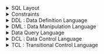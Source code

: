 
<details><summary>SQL Layout</summary><p>
  

```bash
___________________________________________________________________________________________________________________________________________________________________
Structure 			|Data				    |Query		       |Security	             |Consistency                         |
DDL : Data Definition Language	|DML : Data Manipulation Language   |DQL : Data Query Language |DCL : Data Control Language  |TCL : Transitional Control Language |
________________________________|___________________________________|__________________________|_____________________________|____________________________________|
Create				|Insert              		    |Select		       |Grand		             |*Commat			          |
Alter				|Updata				    |*Clause		       |*With Grand	             |*Rollback			          |	
Drop				|Delete				    |*Grouping		       |Deny   	                     |*Save Point			  |
Truncate			|Merge				    |*Distinct		       |Revoke		             |				          |
Select Into			|View				    |*Alias	               |			     |				          |
Index				|Temporary Tables		    |*Join 		       |			     |				          |
				|Procedure			    |*Set Operators            |			     |				          |
				|				    |*Sub Query		       |			     |				          |
				|				    |*Function	               |			     |				          |
________________________________|___________________________________|__________________________|_____________________________|____________________________________|


```

--------------------------------------------------------------------------------------------------
<p>
</details>

<details><summary>Constraints</summary><p>


```bash

What is a constraint, and why use constraints?
A set of conditions defining the type of data that can be input into each column of a table. 
Constraints ensure data integrity in a table and block undesired actions.

_____________________________________________________________________________________
Integrity	|Entity Integrity      |Referential Integrity     |Domain Integrity |
________________|______________________|__________________________|_________________|
--Constraint	|PK		       |FK	    	          |Data Type	    |
------------	|Identity	       |			  |Default	    |
------------	|Unique		       |			  |Null/Not Null    |
________________|______________________|__________________________|_________________|
--DB Object	|Index		       |Trigger			  |Rule		    |
------------	|Trigger	       |			  |Trigger	    |
________________|______________________|__________________________|_________________|

• NOT NULL Constraint: Ensures that a column cannot have a NULL value.
You must use the IS NULL or IS NOT NULL operators to check for a NULL value.

• DEFAULT Constraint: Provides a default value for a column when none is specified.

• UNIQUE Constraint: Ensures that all values in a column are different.

• PRIMARY Key: Uniquely identifies each row/record in a database table.

• FOREIGN Key: Uniquely identifies row/record in any of the given database tables. The relationship between 2 tables matches the Primary Key in one of the tables with a Foreign Key in the second table.

• CHECK Constraint: The CHECK constraint ensures that all the values in a column satisfy certain conditions.

• IDENTITY Constraint: a specific data type and constraint combination that automatically generates unique, incrementing values for a specific column in a table. 

• INDEX: Used to create and retrieve data from the database very quickly. it is assigned a ROWID for each row before it sorts out the data.

• TRIGGER: is like an automated sentry that reacts to specific events happening within the database
```
--------------------------------------------------------------------------------------------------

<p>
</details>

<details><summary>DDL : Data Definition Language</summary><p>

```bash

______________________________________________________________________________________________________________________________________________
Structure
DDL: Data Definition Language
______________________________________________________________________________________________________________________________________________

--------------------* DDL => Database *-------------------

Syntax> CREATE DATABASE DatabaseName;
Syntax> DROP DATABASE DatabaseName;
Syntax> SHOW DATABASES;
Syntax> USE DatabaseName;
______________________________________________________________________________________________________________________________________________

--------------------* DDL => Create Table *-------------------

Syntax> Create Table:
CREATE TABLE table_ name(
column1 datatype,
column3 datatype,
.....
columnN datatype,
PRIMARY KEY( column_name ) );
----------------------------------------------------------------
SQL> CREATE TABLE CUSTOMERS(
ID 	INT NOT NULL,
NAME 	VARCHAR (20) NOT NULL,
AGE 	INT NOT NULL,
ADDRESS CHAR (25) ,
SALARY 	DECIMAL (18, 2),
PRIMARY KEY (ID));
~~~~~~~~~~~~~~~~~~~~~~~~~~~~~~~~~~~~~~~~~~~~~~~~~~~~~~~~~~~~~~~~~~~~~~~~~~~~~~~~~~~~~~~~~~~~~~~~~~~~~~~~~~~~~~~~~~~~~~~~~~~~~~~~~~~~~~~~~~~~~
Creating a Table from an Existing Table:
----------------------------------------------------------------
Syntax> CREATE TABLE NEW_TABLE_NAME AS
SELECT [ column1, column 2...columnN ]
FROM EXISTING_TABLE_NAME
[WHERE condition]
_____________________________________________________________________________________________________________________________________________

--------------------* DDL => Drop or Truncate Table *-------------------

Syntax> Drop or Truncate TABLE table_ name;
_____________________________________________________________________________________________________________________________________________

--------------------* DDL => Alter Table *-------------------
Add New Column:
Syntax> ALTER TABLE EXISTING_TABLE_NAME
ADD COLUNM columnN datatype
~~~~~~~~~~~~~~~~~~~~~~~~~~~~~~~~~~~~~~~~~~~~~~~~~~~~~~~~~~~~~~~~~~~~~~~~~~~~~~~~~~~~~~~~~~~~~~~~~~~~~~~~~~~~~~~~~~~~~~~~~~~~~~~~~~~~~~~~~~~~~
Change Exisit Column Data Type:
Syntax> ALTER TABLE EXISTING_TABLE_NAME
ALTER COLUNM columnN datatype
~~~~~~~~~~~~~~~~~~~~~~~~~~~~~~~~~~~~~~~~~~~~~~~~~~~~~~~~~~~~~~~~~~~~~~~~~~~~~~~~~~~~~~~~~~~~~~~~~~~~~~~~~~~~~~~~~~~~~~~~~~~~~~~~~~~~~~~~~~~~~
Alter Table Add Constraint:
Syntax> ALTER TABLE EXISTING_TABLE_NAME
ADD CONSTRAINT columnN Constraint
~~~~~~~~~~~~~~~~~~~~~~~~~~~~~~~~~~~~~~~~~~~~~~~~~~~~~~~~~~~~~~~~~~~~~~~~~~~~~~~~~~~~~~~~~~~~~~~~~~~~~~~~~~~~~~~~~~~~~~~~~~~~~~~~~~~~~~~~~~~~~
Drop Constraint:
Syntax> ALTER TABLE EXISTING_TABLE_NAME
DROP CONSTRAINT columnN Constraint
~~~~~~~~~~~~~~~~~~~~~~~~~~~~~~~~~~~~~~~~~~~~~~~~~~~~~~~~~~~~~~~~~~~~~~~~~~~~~~~~~~~~~~~~~~~~~~~~~~~~~~~~~~~~~~~~~~~~~~~~~~~~~~~~~~~~~~~~~~~~~
Drop Column:
Syntax> ALTER TABLE EXISTING_TABLE_NAME
DROP COLUNM columnN
_____________________________________________________________________________________________________________________________________________

--------------------* DDL => SELECT INTO *-------------------
SELECT INTO: The Direct Copycat
----------------------------------------------------------------
Definition: Takes a SELECT statement and directly inserts the results into a new table (permanent or temporary).
----------------------------------------------------------------
Syntax> SELECT [ column1, column 2...columnN ]
FROM EXISTING_TABLE_NAME
[WHERE condition]
INTO NEW_TABLE_NAME;
____________________________________________________________________________________________________________________________________________

--------------------* DDL => INDEX *-------------------
What is an index?
----------------------------------------------------------------
A special data structure related to a database table and used for storing its important parts and enabling faster data search and retrieval. 
Indexes are especially efficient for large databases, where they significantly enhance query performance.
~~~~~~~~~~~~~~~~~~~~~~~~~~~~~~~~~~~~~~~~~~~~~~~~~~~~~~~~~~~~~~~~~~~~~~~~~~~~~~~~~~~~~~~~~~~~~~~~~~~~~~~~~~~~~~~~~~~~~~~~~~~~~~~~~~~~~~~~~~~~
What types of indexes?
----------------------------------------------------------------
• Clustered Index: One special index that physically orders table data based on the indexed column(s). 
This can be very fast for retrieving data sorted by the indexed column but can impact write performance.
• Non-Clustered Index: The most common type, separate from the actual data, pointing to rows based on the indexed column(s). 
Offers good balance between read and write performance.
• Unique Index: Ensures each value in the indexed column is unique, enforcing data integrity and uniqueness constraints
~~~~~~~~~~~~~~~~~~~~~~~~~~~~~~~~~~~~~~~~~~~~~~~~~~~~~~~~~~~~~~~~~~~~~~~~~~~~~~~~~~~~~~~~~~~~~~~~~~~~~~~~~~~~~~~~~~~~~~~~~~~~~~~~~~~~~~~~~~~~
Syntax> CREATE INDEX:
CREATE INDEX [Index Type] index_name
ON table_ name;
----------------------------------------------------------------
Syntax> Single Column Indexes:
CREATE INDEX [Index Type] index_name
ON table_name (column_name);
----------------------------------------------------------------
Syntax> DROP INDEX:
DROP INDEX index_name;
~~~~~~~~~~~~~~~~~~~~~~~~~~~~~~~~~~~~~~~~~~~~~~~~~~~~~~~~~~~~~~~~~~~~~~~~~~~~~~~~~~~~~~~~~~~~~~~~~~~~~~~~~~~~~~~~~~~~~~~~~~~~~~~~~~~~~~~~~~~~
When should indexes be avoided?
The following guidelines indicate when the use of an index should be reconsidered.
• Indexes should not be used on small tables.
• Tables that have frequent, large batch updates or insert operations.
• Indexes should not be used on columns that contain a high number of NULL values.
• Columns that are frequently manipulated should not be indexed.
_____________________________________________________________________________________________________________________________________________



```
<p>
</details>

<details><summary>DML : Data Manipulation Language</summary><p>

# 

```bash

~~~~~~~~~~~~~~~~~~~~~~~~~~~~~~~~~~~~~~~~~~~~~~~~~~~~~~~~~~~~~~~~~~~~~~~~~~~~~~~~~~~~~~~~~~~~~~~~~~~~~~~~~~~~~~~~~~~~~~~~~~~~~~~~~~~~~~~~~~~~~~~~~~~~~~~
Data
DML : Data Manipulation Language
_______________________________________________________________________________________________________________________________________________________

--------------------* DML => Insert *-------------------
Syntax> INSERT INTO TABLE_NAME
(column1, column2, column3,...columnN)]
VALUES (value1, value2, value3 ,...valueN);
_______________________________________________________________________________________________________________________________________________________
--------------------* DML => Update *-------------------
Syntax> UPDATE table_name
SET column1 = value1, column2
= value2...., columnN = valueN
WHERE [condition];
_______________________________________________________________________________________________________________________________________________________
--------------------* DML => Delete *-------------------
Syntax> DELETE FROM table_name
WHERE [condition];
_______________________________________________________________________________________________________________________________________________________
--------------------* DML => Merge *-------------------
Syntax> MERGE INTO target_table USING source_table
ON merge_condition
WHEN MATCHED THEN
  UPDATE SET column1 = value1, column2 = value2, ...
 
[WHEN NOT MATCHED THEN INSERT (column1, column2, ...) VALUES (value1, value2, ...)]
~~~~~~~~~~~~~~~~~~~~~~~~~~~~~~~~~~~~~~~~~~~~~~~~~~~~~~~~~~~~~~~~~~~~~~~~~~~~~~~~~~~~~~~~~~~~~~~~~~~~~~~~~~~~~~~~~~~~~~~~~~~~~~~~~~~~~~~~~~~~~~~~~~~~~~~
MERGE for SCD:
----------------------------------------------------------------
Implementing SCD types: The MERGE statement is particularly helpful for implementing different types of Slowly Changing Dimensions (SCDs). Here's how:
Type 1: Use UPDATE within WHEN MATCHED to update existing dimensions with new values.
Type 2: Use INSERT within WHEN NOT MATCHED to create new records with new values, while marking existing ones as inactive.
Type 3: Use a combination of UPDATE and INSERT with different conditions to handle historical data and new values.
----------------------------------------------------------------
Limitations:
----------------------------------------------------------------
Complex transformations: While MERGE can handle basic transformations, complex data manipulations might require additional logic or separate steps in your ETL process.
Performance: For very large datasets, the MERGE statement might be less efficient than separate INSERT and UPDATE statements due to its overhead.
----------------------------------------------------------------
Alternatives:
----------------------------------------------------------------
Separate statements: For simple ETL jobs, using separate INSERT and UPDATE statements can be more straightforward and efficient.
ETL tools: Many ETL tools offer specialized features for SCD implementations and complex data transformations.
_______________________________________________________________________________________________________________________________________________________
--------------------* DML => Create or Drop Views or Temp Tables *-------------------
Views
----------------------------------------------------------------
Definition: A virtual table based on a stored SQL query. They do not store data themselves but dynamically retrieve it from underlying tables based on the query definition.
----------------------------------------------------------------
Types:
Simple views: Based on a single SELECT statement.
Joined views: Combine data from multiple tables using JOIN operations.
Union views: Merge data from multiple SELECT statements into a single result set.
Materialized views: Pre-computed versions of views, potentially improving performance but requiring maintenance.
Indexed views: Allow efficient access using indexes, but come with additional overhead.
Security views: Restrict data access based on user permissions.
----------------------------------------------------------------
Use Cases:
• Structure data in a way that users or classes of users find natural or intuitive.
• Restrict access to the data in such a way that a user can see and (somet imes) modify exactly what they need and no more.
• Summarize data from various tables which can be used to generate reports.
~~~~~~~~~~~~~~~~~~~~~~~~~~~~~~~~~~~~~~~~~~~~~~~~~~~~~~~~~~~~~~~~~~~~~~~~~~~~~~~~~~~~~~~~~~~~~~~~~~~~~~~~~~~~~~~~~~~~~~~~~~~~~~~~~~~~~~~~~~~~~~~~~~~~~~~
Syntax> Create Views 
CREATE [VIEW | TEMPORARY TABLE] view_name AS
SELECT column1, column2.....
FROM table_name
WHERE [condi tion];
~~~~~~~~~~~~~~~~~~~~~~~~~~~~~~~~~~~~~~~~~~~~~~~~~~~~~~~~~~~~~~~~~~~~~~~~~~~~~~~~~~~~~~~~~~~~~~~~~~~~~~~~~~~~~~~~~~~~~~~~~~~~~~~~~~~~~~~~~~~~~~~~~~~~~~~
Syntax> Dropping Views
DROP VIEW view_name;
_______________________________________________________________________________________________________________________________________________________

--------------------* DML => Create or Drop Temporary Tables *-------------------

Temporary Tables
----------------------------------------------------------------
Definition: Tables created within a database session that exist only for the duration of that session. Disappear automatically when the session ends or is explicitly dropped.
----------------------------------------------------------------
Types:
Local temporary tables: Visible only to the current user session.
Global temporary tables: Accessible to all user sessions in the database, but exist only until the database is restarted.
----------------------------------------------------------------
Use Cases:
Storing intermediate results for complex calculations or data manipulation within a query.
Creating temporary workspaces for calculations or data transformations.
Sharing data within a session without modifying permanent tables.
~~~~~~~~~~~~~~~~~~~~~~~~~~~~~~~~~~~~~~~~~~~~~~~~~~~~~~~~~~~~~~~~~~~~~~~~~~~~~~~~~~~~~~~~~~~~~~~~~~~~~~~~~~~~~~~~~~~~~~~~~~~~~~~~~~~~~~~~~~~~~~~~~~~~~~~
Syntax> CREATE [GLOBAL] TEMPORARY TABLE AS Temp_Table_Name
column1 datatype,
column3 datatype,
.....
columnN datatype,
PRIMARY KEY( one or more columns ) );
~~~~~~~~~~~~~~~~~~~~~~~~~~~~~~~~~~~~~~~~~~~~~~~~~~~~~~~~~~~~~~~~~~~~~~~~~~~~~~~~~~~~~~~~~~~~~~~~~~~~~~~~~~~~~~~~~~~~~~~~~~~~~~~~~~~~~~~~~~~~~~~~~~~~~~~
Syntax> Dropping TEMPORARY TABLE
DROP TABLE Temp_Table_Name;		
_______________________________________________________________________________________________________________________________________________________
Choosing between Views and Temporary Tables:
----------------------------------------------------------------
Use a view when:
You need to present data in a specific format, filtered or aggregated, on a recurring basis.
You want to improve query readability and maintainability.
You need to restrict data access based on user permissions.
Use a temporary table when:
You need to store intermediate results for a specific query or session.
You need a temporary workspace for calculations or data transformations.
You don't want to modify permanent tables.
----------------------------------------------------------------
Key Considerations:
----------------------------------------------------------------
Performance: Views can be slower than accessing underlying tables directly, while temporary tables generally have lower performance than permanent tables.
Data Integrity: Views reflect changes in underlying tables, while temporary tables are isolated and do not affect data integrity.
Concurrency: Views and temporary tables can be used concurrently by different users, but be aware of potential locking issues.
_______________________________________________________________________________________________________________________________________________________

--------------------* DML => Procedures*-------------------
Procedures
----------------------------------------------------------------
Procedures are like pre-packaged mini-programs that encapsulate a series of SQL statements and logic. They offer several advantages for managing database operations and code reusability.
----------------------------------------------------------------
What Procedures Do:
----------------------------------------------------------------
Perform multiple actions: They execute a sequence of SQL statements, potentially including DML (Data Manipulation Language) for modifying data, DQL (Data Query Language) for retrieving data, and even control flow statements like loops and conditional branches.
Modularity and reusability: They encapsulate complex logic into reusable units, making code more organized and easier to maintain.
Parameters and input/output: They can accept input parameters and return output values, allowing flexibility in data manipulation and processing.
Transaction control: They can manage transactions explicitly using BEGIN, COMMIT, and ROLLBACK statements, ensuring data consistency.
Stored in the database: They are stored within the database itself, accessible by authorized users from different applications.
_______________________________________________________________________________________________________________________________________________________




```

<p>
</details>

<details><summary> Data Query Language </summary><p>


## ● Count:
```bash
_______________________________________________________________________________________________________________________________________________________
Query
DQL : Data Query Language
_______________________________________________________________________________________________________________________________________________________

--------------------* DQL => Select *-------------------
Select is a fundamental statement used to retrieve data from tables and views.
----------------------------------------------------------------
SELECT:
Syntax> SELECT column1, column2,columnN FROM table_ name;
_______________________________________________________________________________________________________________________________________________________

--------------------* DQL => Clause *-------------------
What is a clause?
A condition imposed on a SQL query to filter the data to obtain the desired result. Some examples are WHERE, LIMIT, HAVING, LIKE, AND, OR, ORDER BY, etc.
----------------------------------------------------------------
*WHERE Clause (Filter) is used within a SELECT, UPDATE, or DELETE statement to specify a condition that must be true for a row to be included in the result set or affected by the operation.
~~~~~~~~~~~~~~~~~~~~~~~~~~~~~~~~~~~~~~~~~~~~~~~~~~~~~~~~~~~~~~~~~~~~~~~~~~~~~~~~~~~~~~~~~~~~~~~~~~~~~~~~~~~~~~~~~~~~~~~~~~~~~~~~~~~~~~~~~~~~~~~~~~~~~~~
Syntax> SELECT column1, column2,
column
FROM table_name
WHERE [condition]
~~~~~~~~~~~~~~~~~~~~~~~~~~~~~~~~~~~~~~~~~~~~~~~~~~~~~~~~~~~~~~~~~~~~~~~~~~~~~~~~~~~~~~~~~~~~~~~~~~~~~~~~~~~~~~~~~~~~~~~~~~~~~~~~~~~~~~~~~~~~~~~~~~~~~~~
You can specify a condition using 
----------------------------------------------------------------
Comparison operators: Use operators like =, >, <, >=, <=, and != to compare values from columns.
Logical operators: Combine conditions using AND, OR, and NOT to create complex filters.
Functions: Use built-in functions for calculations, string manipulations, and other operations within the condition.)
_______________________________________________________________________________________________________________________________________________________
**The AND | OR Operator
----------------------------------------------------------------
Logical Operators:
AND: Returns TRUE only if both conditions connected by AND are TRUE. 
OR: Returns TRUE if at least one of the conditions connected by OR is TRUE. 
~~~~~~~~~~~~~~~~~~~~~~~~~~~~~~~~~~~~~~~~~~~~~~~~~~~~~~~~~~~~~~~~~~~~~~~~~~~~~~~~~~~~~~~~~~~~~~~~~~~~~~~~~~~~~~~~~~~~~~~~~~~~~~~~~~~~~~~~~~~~~~~~~~~~~~~
Syntax> SELECT column1, column2,
column
FROM table_name
WHERE [condition1] AND | OR [condi tion2]...AND | OR [conditionN];
_______________________________________________________________________________________________________________________________________________________
**LIKE | Wildcard
----------------------------------------------------------------
Used for pattern matching in strings.
• The percent sign (%)
• The underscore (_)
~~~~~~~~~~~~~~~~~~~~~~~~~~~~~~~~~~~~~~~~~~~~~~~~~~~~~~~~~~~~~~~~~~~~~~~~~~~~~~~~~~~~~~~~~~~~~~~~~~~~~~~~~~~~~~~~~~~~~~~~~~~~~~~~~~~~~~~~~~~~~~~~~~~~~~~
Syntax> SELECT FROM table_name
WHERE column [LIKE | Wildcard] ['XXXX%' | '%XXXX%' | 'XXXX_' | '_XXXX' | '_XXXX_']
_______________________________________________________________________________________________________________________________________________________
*ORDER BY Clause & SORTING
----------------------------------------------------------------
Results ascending or descending order, ascending order by default.
~~~~~~~~~~~~~~~~~~~~~~~~~~~~~~~~~~~~~~~~~~~~~~~~~~~~~~~~~~~~~~~~~~~~~~~~~~~~~~~~~~~~~~~~~~~~~~~~~~~~~~~~~~~~~~~~~~~~~~~~~~~~~~~~~~~~~~~~~~~~~~~~~~~~~~~
Syntax>  SELECT column -list
FROM table_name
[WHERE condition]
[ORDER BY column1, column2,
.. columnN] [ASC | DESC];
_______________________________________________________________________________________________________________________________________________________
*TOP, LIMIT or ROWNUM Clause
----------------------------------------------------------------
Limiting Results:
~~~~~~~~~~~~~~~~~~~~~~~~~~~~~~~~~~~~~~~~~~~~~~~~~~~~~~~~~~~~~~~~~~~~~~~~~~~~~~~~~~~~~~~~~~~~~~~~~~~~~~~~~~~~~~~~~~~~~~~~~~~~~~~~~~~~~~~~~~~~~~~~~~~~~~~
Syntax> SELECT TOP number | percent column name(s)
FROM table_name
WHERE [condition]
~~~~~~~~~~~~~~~~~~~~~~~~~~~~~~~~~~~~~~~~~~~~~~~~~~~~~~~~~~~~~~~~~~~~~~~~~~~~~~~~~~~~~~~~~~~~~~~~~~~~~~~~~~~~~~~~~~~~~~~~~~~~~~~~~~~~~~~~~~~~~~~~~~~~~~~
TOP (Transact-SQL): Returns the specified number of rows from the beginning.
SQL> SELECT TOP 3 * FROM CUSTOMERS;
~~~~~~~~~~~~~~~~~~~~~~~~~~~~~~~~~~~~~~~~~~~~~~~~~~~~~~~~~~~~~~~~~~~~~~~~~~~~~~~~~~~~~~~~~~~~~~~~~~~~~~~~~~~~~~~~~~~~~~~~~~~~~~~~~~~~~~~~~~~~~~~~~~~~~~~
LIMIT (MySQL, PostgreSQL): Returns the specified number of rows starting from a specific offset. 
SQL> SELECT * FROM CUSTOMERS LIMIT 3;
~~~~~~~~~~~~~~~~~~~~~~~~~~~~~~~~~~~~~~~~~~~~~~~~~~~~~~~~~~~~~~~~~~~~~~~~~~~~~~~~~~~~~~~~~~~~~~~~~~~~~~~~~~~~~~~~~~~~~~~~~~~~~~~~~~~~~~~~~~~~~~~~~~~~~~~
ROWNUM (Oracle): Returns a row number for each row, allowing filtering based on position.
SQL> SELECT * FROM CUSTOMERS WHERE ROWNUM <= 3;
_______________________________________________________________________________________________________________________________________________________

--------------------* DQL => Grouping *-------------------
*GROUP BY
----------------------------------------------------------------
GROUP BY: Groups rows based on specified columns. 
~~~~~~~~~~~~~~~~~~~~~~~~~~~~~~~~~~~~~~~~~~~~~~~~~~~~~~~~~~~~~~~~~~~~~~~~~~~~~~~~~~~~~~~~~~~~~~~~~~~~~~~~~~~~~~~~~~~~~~~~~~~~~~~~~~~~~~~~~~~~~~~~~~~~~~~
Syntax> SELECT column1, column2
FROM table_name
WHERE [ conditions ]
GROUP BY column1, column2
ORDER BY column1, column2
_______________________________________________________________________________________________________________________________________________________
**HAVING Clause
----------------------------------------------------------------
HAVING: Filters groups based on conditions after GROUP BY.
~~~~~~~~~~~~~~~~~~~~~~~~~~~~~~~~~~~~~~~~~~~~~~~~~~~~~~~~~~~~~~~~~~~~~~~~~~~~~~~~~~~~~~~~~~~~~~~~~~~~~~~~~~~~~~~~~~~~~~~~~~~~~~~~~~~~~~~~~~~~~~~~~~~~~~~
Syntax> SELECT column1, column2
FROM table1, table2
WHERE [ conditions ]
GROUP BY column1, column2
HAVING [ conditions ]
ORDER BY column1, column2
_______________________________________________________________________________________________________________________________________________________

--------------------* DQL => Distinct *-------------------
*Distinct Keyword
----------------------------------------------------------------
DISTINCT: Removes duplicate rows from the result set.
~~~~~~~~~~~~~~~~~~~~~~~~~~~~~~~~~~~~~~~~~~~~~~~~~~~~~~~~~~~~~~~~~~~~~~~~~~~~~~~~~~~~~~~~~~~~~~~~~~~~~~~~~~~~~~~~~~~~~~~~~~~~~~~~~~~~~~~~~~~~~~~~~~~~~~~
Syntax> SELECT DISTINCT column1,
column 2,.....co lumnN
FROM table_name
WHERE [condi tion]
_______________________________________________________________________________________________________________________________________________________

--------------------* DQL => Alias *-------------------
*Alias	
----------------------------------------------------------------
What is an alias?
A temporary name given to a table (or a column in a table) while executing a certain SQL query. 
~~~~~~~~~~~~~~~~~~~~~~~~~~~~~~~~~~~~~~~~~~~~~~~~~~~~~~~~~~~~~~~~~~~~~~~~~~~~~~~~~~~~~~~~~~~~~~~~~~~~~~~~~~~~~~~~~~~~~~~~~~~~~~~~~~~~~~~~~~~~~~~~~~~~~~~
TABLE ALIAS:
----------------------------------------------------------------
Syntax> SELECT column1, column 2....
FROM table_name AS alias_name 
WHERE [condition];
~~~~~~~~~~~~~~~~~~~~~~~~~~~~~~~~~~~~~~~~~~~~~~~~~~~~~~~~~~~~~~~~~~~~~~~~~~~~~~~~~~~~~~~~~~~~~~~~~~~~~~~~~~~~~~~~~~~~~~~~~~~~~~~~~~~~~~~~~~~~~~~~~~~~~~~
COLUMN ALIAS:
----------------------------------------------------------------
Syntax> SELECT column name AS alias_name FROM table_name
WHERE [condi tion];
_______________________________________________________________________________________________________________________________________________________

--------------------* DQL => Alias *-------------------
*Join
----------------------------------------------------------------
What is a join?
A clause used to combine and retrieve records from two or multiple tables. SQL tables can be joined based on the relationship between the columns of those tables. Check out our SQL joins tutorial for more context. 
----------------------------------------------------------------
What types of joins do you know?
• INNER JOIN:  – returns only those records that satisfy a defined join condition in both (or all) tables. It's a default SQL join.
• LEFT JOIN:  – returns all records from the left table and those records from the right table that satisfy a defined join condition.
• RIGHT JOIN: – returns all records from the right table and those records from the left table that satisfy a defined join condition.
• FULL JOIN: – returns all records from both (or all) tables. It can be considered as a combination of left and right joins.
~~~~~~~~~~~~~~~~~~~~~~~~~~~~~~~~~~~~~~~~~~~~~~~~~~~~~~~~~~~~~~~~~~~~~~~~~~~~~~~~~~~~~~~~~~~~~~~~~~~~~~~~~~~~~~~~~~~~~~~~~~~~~~~~~~~~~~~~~~~~~~~~~~~~~~~
Syntax> SELECT table1.column1, table2.colum n2... FROM table1
[INNER JOIN | LEFT JOIN | RIGHT JOIN | FULL JOIN] table2
ON table1.common_field = table2.common_field;
~~~~~~~~~~~~~~~~~~~~~~~~~~~~~~~~~~~~~~~~~~~~~~~~~~~~~~~~~~~~~~~~~~~~~~~~~~~~~~~~~~~~~~~~~~~~~~~~~~~~~~~~~~~~~~~~~~~~~~~~~~~~~~~~~~~~~~~~~~~~~~~~~~~~~~~
• SELF JOIN: is used to join a table to itself as if the table were two tables, temporarily renaming at least one table in the SQL statement.
~~~~~~~~~~~~~~~~~~~~~~~~~~~~~~~~~~~~~~~~~~~~~~~~~~~~~~~~~~~~~~~~~~~~~~~~~~~~~~~~~~~~~~~~~~~~~~~~~~~~~~~~~~~~~~~~~~~~~~~~~~~~~~~~~~~~~~~~~~~~~~~~~~~~~~~
SQL> SELECT
a.ID, b.NAME, a.SALARY
FROM CUSTOMERS a, CUSTOMERS b
WHERE a.SALARY < b.SALARY;
_______________________________________________________________________________________________________________________________________________________

--------------------* DQL => Set Operators *-------------------
*Set Operators
----------------------------------------------------------------
The Set operator is used to combine and manipulate the results of two or more SELECT.
----------------------------------------------------------------
What set operators do you know?
UNION – returns the records obtained by at least one of two queries (excluding duplicates)
UNION ALL – returns the records obtained by at least one of two queries (including duplicates)
INTERSECT – returns the records obtained by both queries
EXCEPT (called MINUS in MySQL and Oracle) – returns only the records obtained by the first query but not the second one
----------------------------------------------------------------
To use this, each SELECT statement must have
• The same number of columns selected
• The same number of column expressions
• The same data type
• Have them in the same order
~~~~~~~~~~~~~~~~~~~~~~~~~~~~~~~~~~~~~~~~~~~~~~~~~~~~~~~~~~~~~~~~~~~~~~~~~~~~~~~~~~~~~~~~~~~~~~~~~~~~~~~~~~~~~~~~~~~~~~~~~~~~~~~~~~~~~~~~~~~~~~~~~~~~~~~
SELECT column1 [, column2 ]
FROM table1 [, table2 ]
[WHERE condition]

[UNION | UNION ALL | INTERSECT | EXCEPT]

SELECT column1 [, column2 ]
FROM table1 [, table2 ]
[WHERE condition]
_______________________________________________________________________________________________________________________________________________________


--------------------* DQL => Sub Query *-------------------
*Sub Query	
----------------------------------------------------------------
What is a subquery?
Also called an inner query; a query placed inside another query, or an outer query. A subquery may occur in the clauses such as SELECT, FROM, WHERE, UPDATE, etc. It's also possible to have a subquery inside another subquery. The innermost subquery is run first, and its result is passed to the containing query (or subquery).
----------------------------------------------------------------
What types of SQL subqueries do you know?
Single-row – returns at most one row.
Multi-row – returns at least two rows.
Multi-column – returns at least two columns.
Correlated – a subquery related to the information from the outer query.
Nested – a subquery inside another subquery.
~~~~~~~~~~~~~~~~~~~~~~~~~~~~~~~~~~~~~~~~~~~~~~~~~~~~~~~~~~~~~~~~~~~~~~~~~~~~~~~~~~~~~~~~~~~~~~~~~~~~~~~~~~~~~~~~~~~~~~~~~~~~~~~~~~~~~~~~~~~~~~~~~~~~~~~
Syntax> SELECT outer_column1, outer_column2, ...
FROM outer_table_name
WHERE condition (
  SELECT inner_column1, inner_column2, ...
  FROM inner_table_name
  WHERE inner_condition
);
_______________________________________________________________________________________________________________________________________________________

--------------------* DQL => Function *-------------------
*Function
~~~~~~~~~~~~~~~~~~~~~~~~~~~~~~~~~~~~~~~~~~~~~~~~~~~~~~~~~~~~~~~~~~~~~~~~~~~~~~~~~~~~~~~~~~~~~~~~~~~~~~~~~~~~~~~~~~~~~~~~~~~~~~~~~~~~~~~~~~~~~~~~~~~~~~~
What types of SQL functions do you know?
----------------------------------------------------------------
Return a single value: Their primary purpose is to calculate or transform data and return a single result.
Aggregate functions – work on multiple, usually grouped records for the provided columns of a table, and return a single value (usually by group).
Scalar functions – work on each individual value and return a single value.
On the other hand, SQL functions can be built-in (defined by the system) or user-defined (created by the user for their specific needs).
~~~~~~~~~~~~~~~~~~~~~~~~~~~~~~~~~~~~~~~~~~~~~~~~~~~~~~~~~~~~~~~~~~~~~~~~~~~~~~~~~~~~~~~~~~~~~~~~~~~~~~~~~~~~~~~~~~~~~~~~~~~~~~~~~~~~~~~~~~~~~~~~~~~~~~~
What aggregate functions do you know?
----------------------------------------------------------------
AVG() – returns the average value
SUM() – returns the sum of values
MIN() – returns the minimum value
MAX() – returns the maximum value
COUNT() – returns the number of rows, including those with null values
FIRST() – returns the first value from a column
LAST()– returns the last value from a column
~~~~~~~~~~~~~~~~~~~~~~~~~~~~~~~~~~~~~~~~~~~~~~~~~~~~~~~~~~~~~~~~~~~~~~~~~~~~~~~~~~~~~~~~~~~~~~~~~~~~~~~~~~~~~~~~~~~~~~~~~~~~~~~~~~~~~~~~~~~~~~~~~~~~~~~
What scalar functions do you know?
----------------------------------------------------------------
LEN() (in other SQL flavors – LENGTH()) – returns the length of a string, including the blank spaces
UCASE() (in other SQL flavors – UPPER()) – returns a string converted to the upper case
LCASE() (in other SQL flavors – LOWER()) – returns a string converted to the lower case
INITCAP() – returns a string converted to the title case (i.e., each word of the string starts from a capital letter)
MID() (in other SQL flavors – SUBSTR()) – extracts a substring from a string
ROUND() – returns the numerical value rounded to a specified number of decimals
NOW() – returns the current date and time
~~~~~~~~~~~~~~~~~~~~~~~~~~~~~~~~~~~~~~~~~~~~~~~~~~~~~~~~~~~~~~~~~~~~~~~~~~~~~~~~~~~~~~~~~~~~~~~~~~~~~~~~~~~~~~~~~~~~~~~~~~~~~~~~~~~~~~~~~~~~~~~~~~~~~~~
What are character manipulation functions?
----------------------------------------------------------------
Character manipulation functions represent a subset of character functions, and they're used to modify the text data.
----------------------------------------------------------------
CONCAT() – joins two or more string values appending the second string to the end of the first one
SUBSTR() – returns a part of a string satisfying the provided start and end points
LENGTH() (in other SQL flavors – LEN()) – returns the length of a string, including the blank spaces
REPLACE() – replaces all occurrences of a defined substring in a provided string with another substring
INSTR() – returns the numeric position of a defined substring in a provided string
LPAD() and RPAD() – return the padding of the left-side/right-side character for right-justified/left-justified value
TRIM() – removes all the defined characters, as well as white spaces, from the left, right, or both ends of a provided string

_______________________________________________________________________________________________________________________________________________________



```


</p>

</details>

<details><summary>DCL : Data Control Language
</summary><p>
  

```bash
_______________________________________________________________________________________________________________________________________________________
Security
DCL : Data Control Language
_______________________________________________________________________________________________________________________________________________________

--------------------* DCL => Grand *-------------------
Grand	
----------------------------------------------------------------
Grants specific privileges (e.g., SELECT, INSERT, UPDATE, DELETE) on a database object (e.g., table, view, procedure) to a user or group.
~~~~~~~~~~~~~~~~~~~~~~~~~~~~~~~~~~~~~~~~~~~~~~~~~~~~~~~~~~~~~~~~~~~~~~~~~~~~~~~~~~~~~~~~~~~~~~~~~~~~~~~~~~~~~~~~~~~~~~~~~~~~~~~~~~~~~~~~~~~~~~~~~~~~~~~
Syntax> GRANT privilege ON object_name TO user/group;
_______________________________________________________________________________________________________________________________________________________

--------------------* DCL => Deny *-------------------
Deny
----------------------------------------------------------------
Explicitly prohibits specific privileges on an object to a user or group, even if they have been granted elsewhere.
~~~~~~~~~~~~~~~~~~~~~~~~~~~~~~~~~~~~~~~~~~~~~~~~~~~~~~~~~~~~~~~~~~~~~~~~~~~~~~~~~~~~~~~~~~~~~~~~~~~~~~~~~~~~~~~~~~~~~~~~~~~~~~~~~~~~~~~~~~~~~~~~~~~~~~~
Syntax> DENY privilege ON object_name TO user/group;
_______________________________________________________________________________________________________________________________________________________

--------------------* DCL  => Revoke *-------------------
Revoke	
----------------------------------------------------------------
Removes previously granted privileges from a user or group.
~~~~~~~~~~~~~~~~~~~~~~~~~~~~~~~~~~~~~~~~~~~~~~~~~~~~~~~~~~~~~~~~~~~~~~~~~~~~~~~~~~~~~~~~~~~~~~~~~~~~~~~~~~~~~~~~~~~~~~~~~~~~~~~~~~~~~~~~~~~~~~~~~~~~~~~
Syntax> REVOKE privilege ON object_name FROM user/group;
~~~~~~~~~~~~~~~~~~~~~~~~~~~~~~~~~~~~~~~~~~~~~~~~~~~~~~~~~~~~~~~~~~~~~~~~~~~~~~~~~~~~~~~~~~~~~~~~~~~~~~~~~~~~~~~~~~~~~~~~~~~~~~~~~~~~~~~~~~~~~~~~~~~~~~~


_______________________________________________________________________________________________________________________________________________________

```

</p>
</details>


<details><summary>TCL : Transitional Control Language
</summary><p>

# Consistency
## TCL: Transitional Control Language
```bash
Transactions have four standard properties, usually referred to by the acronym ACID.
• Atomicity: ensures that all operations within the work unit are completed successfully.
Otherwise, the transaction is aborted at the point of failure, and all the previous
operations are rolled back to their former state.
• Consistency: ensures that the database properly changes states upon a successfully committed transaction.
• Isolation: enables transactions to operate independently of and transparent to each other.
• Durability: ensures that the result or effect of a committed
~~~~~~~~~~~~~~~~~~~~~~~~~~~~~~~~~~~~~~~~~~~~~~~~~~~~~~~~~~~~~~~~~~~~~~~~~~~~~~~~~~~~~
transaction persists in case of a system failure.
----------------------------------------------------------------
The following commands are used to control transactions.
```
## TCL => COMMIT
```bash
• COMMIT: to save the changes.
----------------------------------------------------------------
Syntax> COMMIT;
```
## TCL => ROLLBACK
```bash
• ROLLBACK: to roll back the changes.
----------------------------------------------------------------
Syntax> ROLLBACK;
```
## TCL => SAVEPOINT
```bash
• SAVEPOINT: creates points within the groups of transactions to ROLLBACK.
----------------------------------------------------------------
Syntax> SAVEPOINT SAVEPO INT_NAME;
ROLLBACK TO SAVEPO INT_NAME;
```
## TCL => SET TRANSACTION
```bash
• SET TRANSACTION: Places a name on a transaction.
----------------------------------------------------------------
Syntax> SET TRANSACTION [ READ WRITE | READ ONLY ];
```
## TCL => The RELEASE SAVEPOINT
```bash
• The RELEASE SAVEPOINT
----------------------------------------------------------------
Syntax> RELEASE SAVEPOINT
SAVEPOINT NAME;
```

--------------------------------------------------------------------------------------------------
</p>
</details>  


